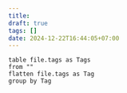 ```yaml
---
title: 
draft: true
tags: []
date: 2024-12-22T16:44:05+07:00
---
```


```dataview
table file.tags as Tags
from ""
flatten file.tags as Tag
group by Tag

```

